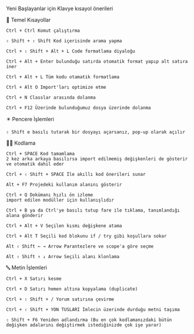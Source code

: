 Yeni Başlayanlar için Klavye kısayol önerileri

🧱 Temel Kısayollar

    Ctrl + Ctrl Komut çalıştırma

    ⇧ Shift + ⇧ Shift Kod içerisinde arama yapma

    Ctrl + ⇧ Shift + Alt + L Code formatlama diyaloğu

    Ctrl + Alt + Enter bulunduğu satırda otomatik format yapıp alt satıra iner

    Ctrl + Alt + L Tüm kodu otamatik formatlama

    Ctrl + Alt O Import'ları optimize etme

    Ctrl + N Classlar arasında dolanma

    Ctrl + F12 Üzerinde bulunduğumuz dosya üzerinde dolanma

✴️ Pencere İşlemleri

    ⇧ Shift e basılı tutarak bir dosyayı açarsanız, pop-up olarak açılır

👨‍💻 Kodlama

    Ctrl + SPACE Kod tamamlama
    2 kez arka arkaya basılırsa import edilmemiş değişkenleri de gösterir ve otomatik dahil eder

    Ctrl + ⇧ Shift + SPACE İle akıllı kod önerileri sunar

    Alt + F7 Projedeki kullanım alanını gösterir

    Ctrl + Q Dokümanı hızlı ön izleme
    import edilen modüller için kullanışlıdır

    Ctrl + B ya da Ctrl'ye basılı tutup fare ile tıklama, tanımlandığı alana gönderir

    Ctrl + Alt + V Seçilen kısmı değişkene atama

    Ctrl + Alt T Seçili kod blokunu if / try gibi koşullara sokar

    Alt ⇧ Shift ← → Arrow Parantezlere ve scope'a göre seçme

    Alt ⇧ Shift ↑ ↓ Arrow Seçili alanı klonlama

🔤 Metin İşlemleri

    Ctrl + X Satırı kesme

    Ctrl + D Satırı hemen altına kopyalama (duplicate)

    Ctrl + ⇧ Shift + / Yorum satırına çevirme

    Ctrl + ⇧ Shift + YON TUSLARI İmlecin üzerinde durduğu metni taşıma

    ⇧ Shift + F6 Yeniden adlandırma (Bu en çok kodlamanızdaki bütün değişken adalarını değiştirmek istediğinizde çok işe yarar)
